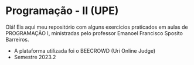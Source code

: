 # Programação - II (UPE)
Olá! Eis aqui meu repositório com alguns exercícios praticados em aulas de PROGRAMAÇÃO I, ministradas pelo professor Emanoel Francisco Sposito Barreiros.

- A plataforma utilizada foi o BEECROWD (Uri Online Judge)
- Semestre 2023.2
